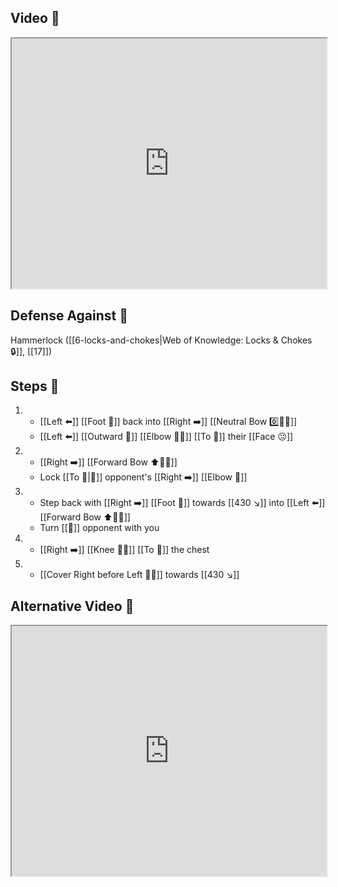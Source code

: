 ## Video 🎥

<iframe src="https://www.youtube.com/embed/-lpvjG0gD0E" width="100%" height="400"></iframe>

## Defense Against 🤺

Hammerlock ([[6-locks-and-chokes|Web of Knowledge: Locks & Chokes 🔒]], [[17]])

## Steps 👣

1. - [[Left ⬅️]] [[Foot 🦶]] back into [[Right ➡️]] [[Neutral Bow 0️⃣🧍‍♂️]]
    - [[Left ⬅️]] [[Outward 🔼]] [[Elbow 💪💥]] [[To 🎯]] their [[Face 😐]]
2. - [[Right ➡️]] [[Forward Bow ⬆️🧍‍♂️]]
    - Lock [[To 🎯|🎯]] opponent's [[Right ➡️]] [[Elbow 💪]]
3. - Step back with [[Right ➡️]] [[Foot 🦶]] towards [[430 ↘️]] into [[Left ⬅️]] [[Forward Bow ⬆️🧍‍♂️]]
    - Turn [[🎯]] opponent with you
4. - [[Right ➡️]] [[Knee 🦵💥]] [[To 🎯]] the chest
5. - [[Cover Right before Left 🦶🔄]] towards [[430 ↘️]]

## Alternative Video 🎥

<iframe src="https://www.youtube.com/embed/vkfTVep_QzM?start=24" width="100%" height="400"></iframe>